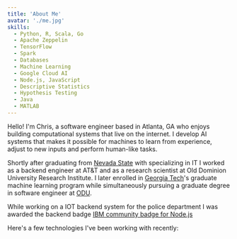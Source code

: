 ```yaml
---
title: 'About Me'
avatar: './me.jpg'
skills:
  - Python, R, Scala, Go
  - Apache Zeppelin
  - TensorFlow
  - Spark
  - Databases
  - Machine Learning
  - Google Cloud AI
  - Node.js, JavaScript
  - Descriptive Statistics
  - Hypothesis Testing
  - Java
  - MATLAB
---
```


Hello! I'm Chris, a software engineer based in Atlanta, GA who enjoys building computational systems that live on the internet. I develop AI systems that makes it possible for machines to learn from experience, adjust to new inputs and perform human-like tasks.

Shortly after graduating from [Nevada State](https://www.nsc.edu/) with specializing in IT I worked as a backend engineer at AT&T and as a research scientist at Old Dominion University Research Institute. I later enrolled in [Georgia Tech](https://www.gatech.edu/)'s graduate machine learning program while simultaneously pursuing a graduate degree in software engineer at [ODU](https://www.cs.odu.edu/).

While working on a IOT backend system for the police department I was awarded the backend badge [IBM community badge for Node.js](https://www.youracclaim.com/earner/earned/badge/c9864315-6d45-476a-8774-affcd9a429f7)

Here's a few technologies I've been working with recently:

